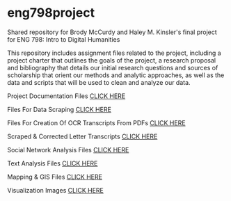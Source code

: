 # eng798project
Shared repository for Brody McCurdy and Haley M. Kinsler's final project for ENG 798: Intro to Digital Humanities

This repository includes assignment files related to the project, including a project charter that outlines the goals of the project, a research proposal and bibliography that details our initial research questions and sources of scholarship that orient our methods and analytic approaches, as well as the data and scripts that will be used to clean and analyze our data.

Project Documentation Files [CLICK HERE](https://github.com/hmkinsler/eng798project/tree/main/project_documentation)

Files For Data Scraping [CLICK HERE](https://github.com/hmkinsler/eng798project/tree/main/data_scraping)

Files For Creation Of OCR Transcripts From PDFs [CLICK HERE](https://github.com/hmkinsler/eng798project/tree/main/ocr)

Scraped & Corrected Letter Transcripts [CLICK HERE](https://github.com/hmkinsler/eng798project/tree/main/transcripts)

Social Network Analysis Files [CLICK HERE](https://github.com/hmkinsler/eng798project/tree/main/data_scraping)

Text Analysis Files [CLICK HERE](https://github.com/hmkinsler/eng798project/tree/main/text_analysis)

Mapping & GIS Files [CLICK HERE](https://github.com/hmkinsler/eng798project/tree/main/mapping)

Visualization Images [CLICK HERE](https://github.com/hmkinsler/eng798project/tree/main/visualizations)
